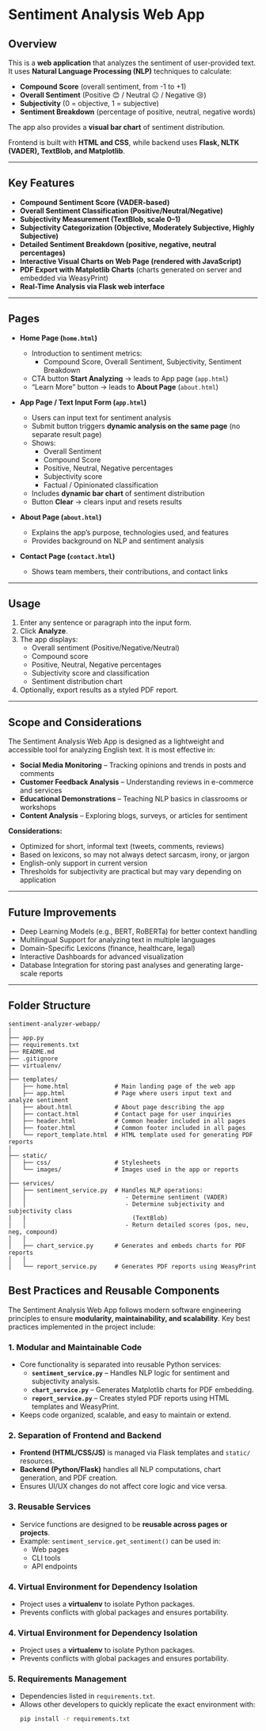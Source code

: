 # Sentiment Analysis Web App

## Overview
This is a **web application** that analyzes the sentiment of user-provided text.
It uses **Natural Language Processing (NLP)** techniques to calculate:
- **Compound Score** (overall sentiment, from -1 to +1)
- **Overall Sentiment** (Positive 😊 / Neutral 😐 / Negative 😢)
- **Subjectivity** (0 = objective, 1 = subjective)
- **Sentiment Breakdown** (percentage of positive, neutral, negative words)

The app also provides a **visual bar chart** of sentiment distribution.

Frontend is built with **HTML and CSS**, while backend uses **Flask, NLTK (VADER), TextBlob, and Matplotlib**.

---

## Key Features
- **Compound Sentiment Score (VADER-based)**  
- **Overall Sentiment Classification (Positive/Neutral/Negative)**  
- **Subjectivity Measurement (TextBlob, scale 0–1)**  
- **Subjectivity Categorization (Objective, Moderately Subjective, Highly Subjective)**  
- **Detailed Sentiment Breakdown (positive, negative, neutral percentages)**  
- **Interactive Visual Charts on Web Page (rendered with JavaScript)**  
- **PDF Export with Matplotlib Charts** (charts generated on server and embedded via WeasyPrint)  
- **Real-Time Analysis via Flask web interface**

---

## Pages

- **Home Page (`home.html`)**
  - Introduction to sentiment metrics:
    - Compound Score, Overall Sentiment, Subjectivity, Sentiment Breakdown
  - CTA button **Start Analyzing** → leads to App page (`app.html`)
  - “Learn More” button → leads to **About Page** (`about.html`)

- **App Page / Text Input Form (`app.html`)**
  - Users can input text for sentiment analysis
  - Submit button triggers **dynamic analysis on the same page** (no separate result page)
  - Shows:
    - Overall Sentiment
    - Compound Score
    - Positive, Neutral, Negative percentages
    - Subjectivity score
    - Factual / Opinionated classification
  - Includes **dynamic bar chart** of sentiment distribution
  - Button **Clear** → clears input and resets results

- **About Page (`about.html`)**
  - Explains the app’s purpose, technologies used, and features
  - Provides background on NLP and sentiment analysis

- **Contact Page (`contact.html`)**
  - Shows team members, their contributions, and contact links
---

## Usage
1. Enter any sentence or paragraph into the input form.  
2. Click **Analyze**.  
3. The app displays:  
   - Overall sentiment (Positive/Negative/Neutral)  
   - Compound score  
   - Positive, Neutral, Negative percentages  
   - Subjectivity score and classification  
   - Sentiment distribution chart  
4. Optionally, export results as a styled PDF report.

---

## Scope and Considerations
The Sentiment Analysis Web App is designed as a lightweight and accessible tool for analyzing English text. It is most effective in:

- **Social Media Monitoring** – Tracking opinions and trends in posts and comments  
- **Customer Feedback Analysis** – Understanding reviews in e-commerce and services  
- **Educational Demonstrations** – Teaching NLP basics in classrooms or workshops  
- **Content Analysis** – Exploring blogs, surveys, or articles for sentiment

**Considerations:**
- Optimized for short, informal text (tweets, comments, reviews)  
- Based on lexicons, so may not always detect sarcasm, irony, or jargon  
- English-only support in current version  
- Thresholds for subjectivity are practical but may vary depending on application  

---

## Future Improvements
- Deep Learning Models (e.g., BERT, RoBERTa) for better context handling  
- Multilingual Support for analyzing text in multiple languages  
- Domain-Specific Lexicons (finance, healthcare, legal)  
- Interactive Dashboards for advanced visualization  
- Database Integration for storing past analyses and generating large-scale reports  

---

## Folder Structure
```
sentiment-analyzer-webapp/
│
├── app.py
├── requirements.txt
├── README.md
├── .gitignore
├── virtualenv/
│
├── templates/
│   ├── home.html             # Main landing page of the web app
│   ├── app.html              # Page where users input text and analyze sentiment
│   ├── about.html            # About page describing the app
│   ├── contact.html          # Contact page for user inquiries
│   ├── header.html           # Common header included in all pages
│   ├── footer.html           # Common footer included in all pages
│   └── report_template.html  # HTML template used for generating PDF reports
│
├── static/
│   ├── css/                  # Stylesheets
│   └── images/               # Images used in the app or reports
│
├── services/
│   ├── sentiment_service.py  # Handles NLP operations:
│   │                            - Determine sentiment (VADER)
│   │                            - Determine subjectivity and subjectivity class 
|   |                              (TextBlob)
│   │                            - Return detailed scores (pos, neu, neg, compound)
│   │
│   ├── chart_service.py      # Generates and embeds charts for PDF reports
│   │
│   └── report_service.py     # Generates PDF reports using WeasyPrint
```

## Best Practices and Reusable Components

The Sentiment Analysis Web App follows modern software engineering principles to ensure **modularity, maintainability, and scalability**. Key best practices implemented in the project include:

### 1. Modular and Maintainable Code
- Core functionality is separated into reusable Python services:
  - **`sentiment_service.py`** – Handles NLP logic for sentiment and subjectivity analysis.
  - **`chart_service.py`** – Generates Matplotlib charts for PDF embedding.
  - **`report_service.py`** – Creates styled PDF reports using HTML templates and WeasyPrint.
- Keeps code organized, scalable, and easy to maintain or extend.

### 2. Separation of Frontend and Backend
- **Frontend (HTML/CSS/JS)** is managed via Flask templates and `static/` resources.
- **Backend (Python/Flask)** handles all NLP computations, chart generation, and PDF creation.
- Ensures UI/UX changes do not affect core logic and vice versa.

### 3. Reusable Services
- Service functions are designed to be **reusable across pages or projects**.
- Example: `sentiment_service.get_sentiment()` can be used in:
  - Web pages
  - CLI tools
  - API endpoints

### 4. Virtual Environment for Dependency Isolation
- Project uses a **virtualenv** to isolate Python packages.
- Prevents conflicts with global packages and ensures portability.
### 4. Virtual Environment for Dependency Isolation
- Project uses a **virtualenv** to isolate Python packages.
- Prevents conflicts with global packages and ensures portability.

### 5. Requirements Management
- Dependencies listed in `requirements.txt`.
- Allows other developers to quickly replicate the exact environment with:
  ```bash
  pip install -r requirements.txt